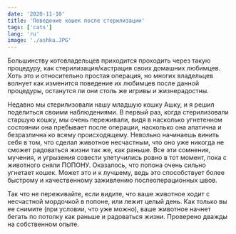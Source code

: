 ```yaml
---
date: '2020-11-10'
title: 'Поведение кошек после стерилизации'
tags: ['cats']
lang: 'ru'
image: './ashka.JPG'
---
```


Большинству котовладельцев приходится проходить через такую процедуру, как стерилизация/кастрация своих домашних любимцев. Хоть это и относительно простая операция, но многих владельцев волнует как изменится поведение их любимцев после данной процедуры, останутся ли они столь же игривы и жизнерадостны.

Недавно мы стерилизовали нашу младшую кошку Ашку, и я решил поделиться своими наблюдениями. В первый раз, когда стерилизовали старшую кошку, мы очень переживали, видя в насколько угнетенном состоянии она пребывает после операции, насколько она апатична и безразлична ко всему происходящему. Невольно начинаешь винить себя в том, что сделал животное несчастным, что оно уже никогда не сможет радоваться жизни так же, как раньше. Все эти сомнения, мучения, и угрызения совести улетучились ровно в тот момент, пока с животного сняли ПОПОНУ. Оказалось, что попона очень сильно угнетает кошек. Может это и к лучшему, ведь это способствует более быстрому и качественному заживлению послеоперационных швов.

Так что не переживайте, если видите, что ваше животное ходит с несчастной мордочкой в попоне, или лежит целый день. Как только вы ее снимите (при условии, что уже можно), ваше животное начнет бегать по потолку как раньше и радоваться жизни. Проверено дважды на собственном опыте.
